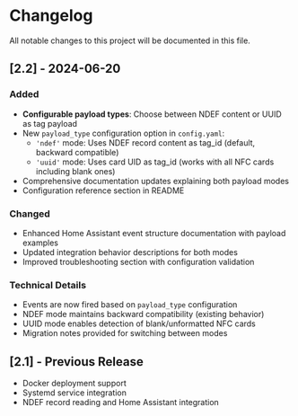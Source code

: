 # Changelog

All notable changes to this project will be documented in this file.

## [2.2] - 2024-06-20

### Added
- **Configurable payload types**: Choose between NDEF content or UUID as tag payload
- New `payload_type` configuration option in `config.yaml`:
  - `'ndef'` mode: Uses NDEF record content as tag_id (default, backward compatible)
  - `'uuid'` mode: Uses card UID as tag_id (works with all NFC cards including blank ones)
- Comprehensive documentation updates explaining both payload modes
- Configuration reference section in README

### Changed
- Enhanced Home Assistant event structure documentation with payload examples
- Updated integration behavior descriptions for both modes
- Improved troubleshooting section with configuration validation

### Technical Details
- Events are now fired based on `payload_type` configuration
- NDEF mode maintains backward compatibility (existing behavior)
- UUID mode enables detection of blank/unformatted NFC cards
- Migration notes provided for switching between modes

## [2.1] - Previous Release
- Docker deployment support
- Systemd service integration
- NDEF record reading and Home Assistant integration